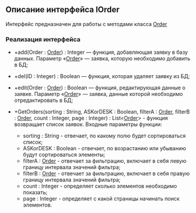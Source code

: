 ## Описание интерфейса IOrder

Интерфейс предназначен для работы с методами класса [Order](Order.md)

### Реализация интерфейса

+ +add(Order : [Order](Order.md)) : Integer — функция, добавляющая заявку в базу данных. Параметр «[Order](Order.md)» — заявка, которую необходимо добавить в БД;

+ +del(ID : Integer) : Boolean — функция, которая удаляет заявку из БД;

+ +edit(Order : [Order](Order.md)) : Boolean — функция, редактирующая данные о заявке. Параметр «[Order](Order.md)» — заявка, данные которой необходимо отредактировать в БД;

+ +GetOrders(sorting : String, ASKorDESK : Boolean, filterA : [Order](Order.md), filterB : [Order](Order.md), count : Integer, page : Integer) : List<[Order](Order.md)> - функция возвращает список заявок. Входные параметры функции:
    * sorting : String - отвечает, по какому полю будет сортироваться список;
    * ASKorDESK : Boolean - отвечает, по возрастанию или убыванию будут сортироваться элементы;
    * filterA : [Order](Order.md) - отвечает за фильтрацию, включает в себя левую границу интервала значений фильтра;
    * filterB : [Order](Order.md) - отвечает за фильтрацию, включает в себя правую границу интервала значений фильтра;
    * count : Integer - определяет сколько элементов необходимо показать;
    * page : Integer - определяет с какой страницы начинать поиск элементов.

